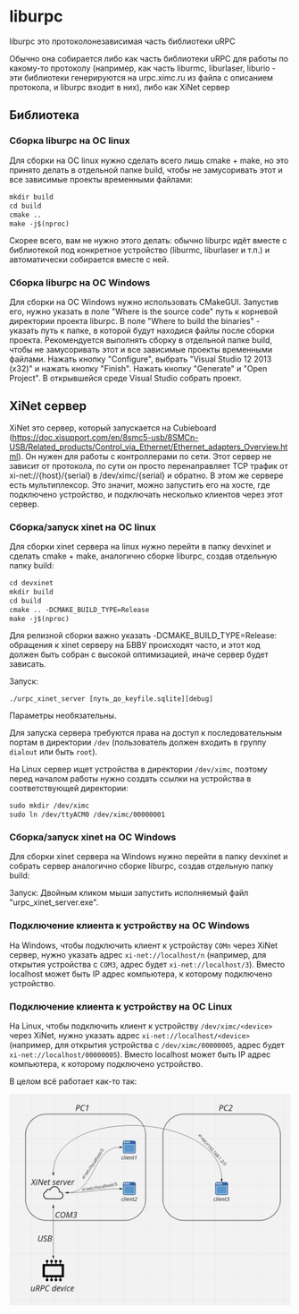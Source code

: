 # liburpc

liburpc это протоколонезависимая часть библиотеки uRPC

Обычно она собирается либо как часть библиотеки uRPC для работы по какому-то протоколу 
(например, как часть liburmc, liburlaser, liburio - эти библиотеки генерируются на 
urpc.ximc.ru из файла с описанием протокола, и liburpc входит в них), либо как XiNet сервер

## Библиотека
### Cборка liburpc на ОС linux
 
Для сборки на ОС linux нужно сделать всего лишь cmake + make, но это принято делать в отдельной папке build, чтобы не замусоривать этот и все зависимые проекты временными файлами:
```shell
mkdir build
cd build
cmake ..
make -j$(nproc)
```

Скорее всего, вам не нужно этого делать: обычно liburpc идёт вместе с библиотекой 
под конкретное устройство (liburmc, liburlaser и т.п.) и автоматически собирается вместе с 
ней.

### Cборка liburpc на ОС Windows

Для сборки на ОС Windows нужно использовать CMakeGUI. Запустив его, нужно указать в поле "Where is the source code" путь к корневой директории проекта liburpc. В поле "Where to build the binaries" - указать путь к папке, в которой будут находися файлы после сборки проекта. Рекомендуется выполнять сборку в отдельной папке build, чтобы не замусоривать этот и все зависимые проекты временными файлами. Нажать кнопку "Configure", выбрать "Visual Studio 12 2013 (х32)" и нажать кнопку "Finish". Нажать кнопку "Generate" и "Open Project". В открывшейся среде Visual Studio собрать проект.

## XiNet сервер

XiNet это сервер, который запускается на Cubieboard 
(https://doc.xisupport.com/en/8smc5-usb/8SMCn-USB/Related_products/Control_via_Ethernet/Ethernet_adapters_Overview.html). 
Он нужен для работы с контроллерами по сети. Этот сервер не зависит от протокола, по сути он просто перенаправляет 
TCP трафик от xi-net://{host}/{serial} в /dev/ximc/{serial} и обратно. 
В этом же сервере есть мультиплексор. Это значит, можно запустить его на хосте, где подключено устройство, и 
подключать несколько клиентов через этот сервер. 

### Cборка/запуск xinet на ОС linux

Для сборки xinet сервера на linux нужно перейти в папку devxinet и сделать cmake + make, аналогично сборке liburpc, создав отдельную папку build:
```shell
cd devxinet
mkdir build
cd build
cmake .. -DCMAKE_BUILD_TYPE=Release
make -j$(nproc)
```

Для релизной сборки важно указать -DCMAKE_BUILD_TYPE=Release: обращения к xinet серверу
на БВВУ происходят часто, и этот код должен быть собран с высокой оптимизацией, иначе 
сервер будет зависать.

Запуск:
```shell
./urpc_xinet_server [путь_до_keyfile.sqlite][debug] 
```
Параметры необязательны.

Для запуска сервера требуются права на доступ к последовательным портам в директории `/dev`
(пользователь должен входить в группу `dialout` или быть `root`).

На Linux сервер ищет устройства в директории `/dev/ximc`,
поэтому перед началом работы нужно создать ссылки на устройства в соответствующей директории:

```shell
sudo mkdir /dev/ximc
sudo ln /dev/ttyACM0 /dev/ximc/00000001
```

### Cборка/запуск xinet на ОС Windows

Для сборки xinet сервера на Windows нужно перейти в папку devxinet и собрать сервер аналогично сборке liburpc, создав отдельную папку build:

Запуск:
Двойным кликом мыши запустить исполняемый файл "urpc_xinet_server.exe". 

### Подключение клиента к устройству на ОС Windows

На Windows, чтобы подключить клиент к устройству `COMn` через XiNet сервер, нужно указать адрес `xi-net://localhost/n`
(например, для открытия устройства с `COM3`, адрес будет `xi-net://localhost/3`).
Вместо localhost может быть IP адрес компьютера, к которому подключено устройство.

### Подключение клиента к устройству на ОС Linux

На Linux, чтобы подключить клиент к устройству `/dev/ximc/<device>` через XiNet, нужно указать адрес `xi-net://localhost/<device>`
(например, для открытия устройства с `/dev/ximc/00000005`, адрес будет `xi-net://localhost/00000005`).
Вместо localhost может быть IP адрес компьютера, к которому подключено устройство.


В целом всё работает как-то так:

![readme](readme.png "Схема работы сервера")
